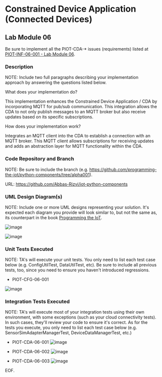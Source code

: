# Constrained Device Application (Connected Devices)

## Lab Module 06

Be sure to implement all the PIOT-CDA-* issues (requirements) listed at [PIOT-INF-06-001 - Lab Module 06](https://github.com/orgs/programming-the-iot/projects/1#column-10488434).

### Description

NOTE: Include two full paragraphs describing your implementation approach by answering the questions listed below.

What does your implementation do? 

This implementation enhances the Constrained Device Application / CDA by incorporating MQTT for pub/sub communication. This 
integration allows the CDA to not only publish messages to an MQTT broker but also receive updates based on its specific 
subscriptions.

How does your implementation work?

Integrates an MQTT client into the CDA to establish a connection with an MQTT broker. This 
MQTT client allows subscriptions for receiving updates and adds an abstraction layer for MQTT 
functionality within the CDA.

### Code Repository and Branch

NOTE: Be sure to include the branch (e.g. https://github.com/programming-the-iot/python-components/tree/alpha001).

URL: https://github.com/Abbas-Rizvi/iot-python-components

### UML Design Diagram(s)

NOTE: Include one or more UML designs representing your solution. It's expected each
diagram you provide will look similar to, but not the same as, its counterpart in the
book [Programming the IoT](https://learning.oreilly.com/library/view/programming-the-internet/9781492081401/).

![image](https://github.com/Mohammad0336/IoT_LM_book-exercise-docs/assets/81828400/e5dea903-f45f-4885-83f0-271d5a058e99)

![image](https://github.com/Mohammad0336/IoT_LM_book-exercise-docs/assets/81828400/0132a789-e9ac-436f-9f14-037252f6b349)


### Unit Tests Executed

NOTE: TA's will execute your unit tests. You only need to list each test case below
(e.g. ConfigUtilTest, DataUtilTest, etc). Be sure to include all previous tests, too,
since you need to ensure you haven't introduced regressions.

- PIOT-CFG-06-001

![image](https://github.com/Mohammad0336/IoT_LM_book-exercise-docs/assets/81828400/a6a4e304-5727-4c77-954d-020129f79898)

### Integration Tests Executed

NOTE: TA's will execute most of your integration tests using their own environment, with
some exceptions (such as your cloud connectivity tests). In such cases, they'll review
your code to ensure it's correct. As for the tests you execute, you only need to list each
test case below (e.g. SensorSimAdapterManagerTest, DeviceDataManagerTest, etc.)

- PIOT-CDA-06-001
![image](https://github.com/Mohammad0336/IoT_LM_book-exercise-docs/assets/81828400/34c0e65d-8cc2-41d9-a495-3a277798959d)

- PIOT-CDA-06-002
![image](https://github.com/Mohammad0336/IoT_LM_book-exercise-docs/assets/81828400/7bc1335f-1f87-40d7-a240-41d7c25df1fa)

- PIOT-CDA-06-003
![image](https://github.com/Mohammad0336/IoT_LM_book-exercise-docs/assets/81828400/030f3ab4-d096-4f2c-bcda-7c9a27918f39)

EOF.
